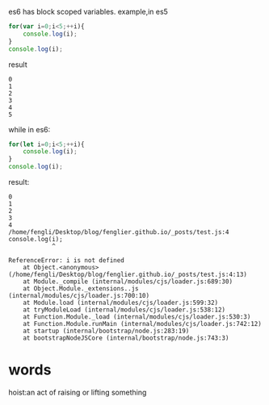 es6 has block scoped variables.
example,in es5
```js
for(var i=0;i<5;++i){
    console.log(i);
}
console.log(i);
```
result
```
0
1
2
3
4
5
```

while in es6:
```js
for(let i=0;i<5;++i){
    console.log(i);
}
console.log(i);

```
result:
```
0
1
2
3
4
/home/fengli/Desktop/blog/fenglier.github.io/_posts/test.js:4
console.log(i);
            ^

ReferenceError: i is not defined
    at Object.<anonymous> (/home/fengli/Desktop/blog/fenglier.github.io/_posts/test.js:4:13)
    at Module._compile (internal/modules/cjs/loader.js:689:30)
    at Object.Module._extensions..js (internal/modules/cjs/loader.js:700:10)
    at Module.load (internal/modules/cjs/loader.js:599:32)
    at tryModuleLoad (internal/modules/cjs/loader.js:538:12)
    at Function.Module._load (internal/modules/cjs/loader.js:530:3)
    at Function.Module.runMain (internal/modules/cjs/loader.js:742:12)
    at startup (internal/bootstrap/node.js:283:19)
    at bootstrapNodeJSCore (internal/bootstrap/node.js:743:3)
```

# words
hoist:an act of raising or lifting something